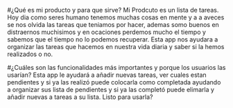 #¿Qué es mi producto y para que sirve?
Mi Prodcuto es un lista de tareas. Hoy dia como seres humano tenemos muchas cosas en mente y a a aveces se nos olvida las tareas que teniamos por hacer, ademas somo buenos en distraernos muchisimos y en ocaciones perdemos mucho el tiempo y sabemos que el tiempo no lo podemos recuperar. Esta app nos ayudara a organizar las tareas que hacemos en nuestra vida diaria y saber si la hemos realizados o no.

#¿Cuáles son las funcionalidades más importantes y porque los usuarios las usarían?
Esta app le ayudará a añadir nuevas tareas, ver cuales estan pendientes y si ya las realizó puede colocarla como completada ayudando a organizar sus lista de pendientes y si ya las completó puede elimarla y añadir nuevas a tareas a su lista. 
Listo para usarla?